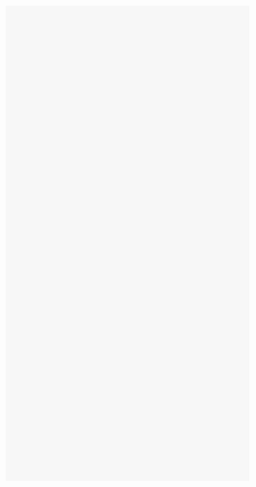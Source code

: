 
<html lang="en">
   <head>
      <title>LoE Realm</title>
      <link rel="icon" type="image/png" href="/loesoft.ico">
      <style type="text/css">
         html, body { width: 100%; height: 100%; margin: 0; overflow: hidden; }
      </style>
   <body>
      <object type="application/x-shockwave-flash" data="client-release.swf" width="1920" height="1080" style="visibility: visible;">
         <param name="wmode" value="direct">
         <param name="quality" value="high">
         <param name="bgcolor" value="#000000">
      </object>
   </body>

